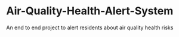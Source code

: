 # Air-Quality-Health-Alert-System
An end to end project to alert residents about air quality health risks
